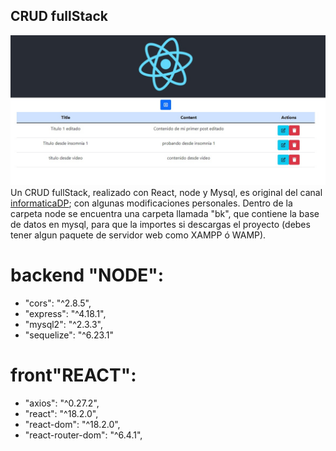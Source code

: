 ## CRUD fullStack

![](img/fullStack.jpg)
Un CRUD fullStack, realizado con React, node y Mysql, es original del canal [informaticaDP](https://www.youtube.com/c/Inform%C3%A1ticaDP);
con algunas modificaciones personales.
Dentro de la carpeta node se encuentra una carpeta llamada "bk", que contiene la base de datos en mysql, para que la importes si descargas el proyecto (debes tener algun paquete de servidor web como XAMPP ó WAMP).

# backend "NODE":

- "cors": "^2.8.5",
- "express": "^4.18.1",
- "mysql2": "^2.3.3",
- "sequelize": "^6.23.1"

# front"REACT":

- "axios": "^0.27.2",
- "react": "^18.2.0",
- "react-dom": "^18.2.0",
- "react-router-dom": "^6.4.1",
